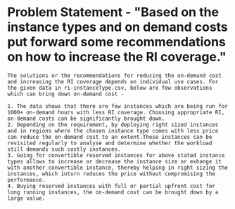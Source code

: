 # Problem Statement - "Based on the instance types and on demand costs put forward some recommendations on how to increase the RI coverage."

`````````````
The solutions or the recommendations for reducing the on-demand cost and increasing the RI coverage depends on individual use cases. For the given data in ri-instanceType.csv, below are few observations which can bring down on-demand cost - 
``````````````
    1. The data shows that there are few instances which are being run for 1000+ on-demand hours with less RI coverage. Choosing appropriate RI, on-demand costs can be significantly brought down. 
    2. Depending on the requirement, by deploying right sized instances and in regions where the chosen instance type comes with less price can reduce the on-demand cost to an extent.These instances can be revisited regularly to analyse and determine whether the workload still demands such costly instances. 
    3. Going for convertible reserved instances for above stated instance types allows to increase or decrease the instance size or exhange it with another convertible instance, thereby helping in right sizing the instances, which inturn reduces the price without compromising the performance.
    4. Buying reserved instances with full or partial upfront cost for long running instances, the on-demand cost can be brought down by a large value.
